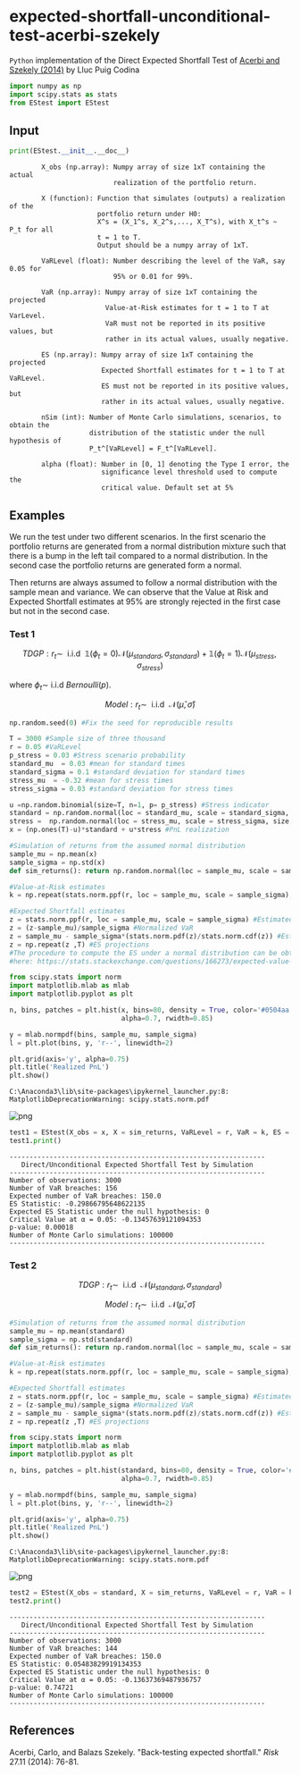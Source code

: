 
# expected-shortfall-unconditional-test-acerbi-szekely

`Python` implementation of the Direct Expected Shortfall Test of [Acerbi and Szekely (2014)](https://www.msci.com/documents/10199/22aa9922-f874-4060-b77a-0f0e267a489b) by Lluc Puig Codina


```python
import numpy as np
import scipy.stats as stats
from EStest import EStest
```

## Input


```python
print(EStest.__init__.__doc__)
```

            
            X_obs (np.array): Numpy array of size 1xT containing the actual 
                              realization of the portfolio return.
                              
            X (function): Function that simulates (outputs) a realization of the 
                          portfolio return under H0: 
                          X^s = (X_1^s, X_2^s,..., X_T^s), with X_t^s ~ P_t for all
                          t = 1 to T.
                          Output should be a numpy array of 1xT.
                          
            VaRLevel (float): Number describing the level of the VaR, say 0.05 for 
                              95% or 0.01 for 99%.
            
            VaR (np.array): Numpy array of size 1xT containing the projected 
                            Value-at-Risk estimates for t = 1 to T at VarLevel.
                            VaR must not be reported in its positive values, but
                            rather in its actual values, usually negative.
                            
            ES (np.array): Numpy array of size 1xT containing the projected
                           Expected Shortfall estimates for t = 1 to T at VaRLevel.
                           ES must not be reported in its positive values, but 
                           rather in its actual values, usually negative.
    
            nSim (int): Number of Monte Carlo simulations, scenarios, to obtain the
                        distribution of the statistic under the null hypothesis of 
                        P_t^[VaRLevel] = F_t^[VaRLevel].
                        
            alpha (float): Number in [0, 1] denoting the Type I error, the 
                           significance level threshold used to compute the 
                           critical value. Default set at 5% 
            
    

## Examples

We run the test under two different scenarios. In the first scenario the portfolio returns are generated from a normal distribution mixture such that there is a bump in the left tail compared to a normal distribution. In the second case the portfolio returns are generated form a normal.

Then returns are always assumed to follow a normal distribution with the sample mean and variance. We can observe that the Value at Risk and Expected Shortfall estimates at 95% are strongly rejected in the first case but not in the second case.

### Test 1

$$
TDGP: r_t \sim \ \ \text{i.i.d} \ \ \mathbb{1}(\phi_t = 0) \mathcal{N}(\mu_{standard}, \sigma_{standard}) + \mathbb{1}(\phi_t = 1) \mathcal{N}(\mu_{stress}, \sigma_{stress})
$$

where $\phi_t \sim$ i.i.d $Bernoulli(p)$.

$$
Model: r_t \sim \ \ \text{i.i.d} \ \ \mathcal{N}(\hat{\mu}, \hat{\sigma})
$$


```python
np.random.seed(0) #Fix the seed for reproducible results

T = 3000 #Sample size of three thousand
r = 0.05 #VaRLevel
p_stress = 0.03 #Stress scenario probability
standard_mu  = 0.03 #mean for standard times
standard_sigma = 0.1 #standard deviation for standard times
stress_mu  = -0.32 #mean for stress times
stress_sigma = 0.03 #standard deviation for stress times

u =np.random.binomial(size=T, n=1, p= p_stress) #Stress indicator
standard = np.random.normal(loc = standard_mu, scale = standard_sigma, size = T) #PnL under standard times
stress =  np.random.normal(loc = stress_mu, scale = stress_sigma, size = T) #PnL under stress times
x = (np.ones(T)-u)*standard + u*stress #PnL realization

#Simulation of returns from the assumed normal distribution
sample_mu = np.mean(x)
sample_sigma = np.std(x)
def sim_returns(): return np.random.normal(loc = sample_mu, scale = sample_sigma, size = T) 

#Value-at-Risk estimates
k = np.repeat(stats.norm.ppf(r, loc = sample_mu, scale = sample_sigma), T)

#Expected Shortfall estimates
z = stats.norm.ppf(r, loc = sample_mu, scale = sample_sigma) #Estimated VaR
z = (z-sample_mu)/sample_sigma #Normalized VaR
z = sample_mu - sample_sigma*(stats.norm.pdf(z)/stats.norm.cdf(z)) #Estimated ES
z = np.repeat(z ,T) #ES projections
#The procedure to compute the ES under a normal distribution can be obtained
#here: https://stats.stackexchange.com/questions/166273/expected-value-of-x-in-a-normal-distribution-given-that-it-is-below-a-certain-v
```


```python
from scipy.stats import norm
import matplotlib.mlab as mlab
import matplotlib.pyplot as plt

n, bins, patches = plt.hist(x, bins=80, density = True, color='#0504aa',
                            alpha=0.7, rwidth=0.85)

y = mlab.normpdf(bins, sample_mu, sample_sigma)
l = plt.plot(bins, y, 'r--', linewidth=2)

plt.grid(axis='y', alpha=0.75)
plt.title('Realized PnL')
plt.show()
```

    C:\Anaconda3\lib\site-packages\ipykernel_launcher.py:8: MatplotlibDeprecationWarning: scipy.stats.norm.pdf
      
    


![png](output_6_1.png)



```python
test1 = EStest(X_obs = x, X = sim_returns, VaRLevel = r, VaR = k, ES = z, nSim = 100000)
test1.print()
```

    ----------------------------------------------------------------
       Direct/Unconditional Expected Shortfall Test by Simulation   
    ----------------------------------------------------------------
    Number of observations: 3000
    Number of VaR breaches: 156
    Expected number of VaR breaches: 150.0
    ES Statistic: -0.29866795648622135
    Expected ES Statistic under the null hypothesis: 0
    Critical Value at α = 0.05: -0.13457639121094353
    p-value: 0.00018
    Number of Monte Carlo simulations: 100000
    ----------------------------------------------------------------
    

### Test 2

$$
TDGP: r_t \sim \ \ \text{i.i.d} \ \ \mathcal{N}(\mu_{standard}, \sigma_{standard})
$$

$$
Model: r_t \sim \ \ \text{i.i.d} \ \ \mathcal{N}(\hat{\mu}, \hat{\sigma})
$$


```python
#Simulation of returns from the assumed normal distribution
sample_mu = np.mean(standard)
sample_sigma = np.std(standard)
def sim_returns(): return np.random.normal(loc = sample_mu, scale = sample_sigma, size = T) 

#Value-at-Risk estimates
k = np.repeat(stats.norm.ppf(r, loc = sample_mu, scale = sample_sigma), T)

#Expected Shortfall estimates
z = stats.norm.ppf(r, loc = sample_mu, scale = sample_sigma) #Estimated VaR
z = (z-sample_mu)/sample_sigma #Normalized VaR
z = sample_mu - sample_sigma*(stats.norm.pdf(z)/stats.norm.cdf(z)) #Estimated ES
z = np.repeat(z ,T) #ES projections
```


```python
from scipy.stats import norm
import matplotlib.mlab as mlab
import matplotlib.pyplot as plt

n, bins, patches = plt.hist(standard, bins=80, density = True, color='#0504aa',
                            alpha=0.7, rwidth=0.85)

y = mlab.normpdf(bins, sample_mu, sample_sigma)
l = plt.plot(bins, y, 'r--', linewidth=2)

plt.grid(axis='y', alpha=0.75)
plt.title('Realized PnL')
plt.show()
```

    C:\Anaconda3\lib\site-packages\ipykernel_launcher.py:8: MatplotlibDeprecationWarning: scipy.stats.norm.pdf
      
    


![png](output_10_1.png)



```python
test2 = EStest(X_obs = standard, X = sim_returns, VaRLevel = r, VaR = k, ES = z, nSim = 100000)
test2.print()
```

    ----------------------------------------------------------------
       Direct/Unconditional Expected Shortfall Test by Simulation   
    ----------------------------------------------------------------
    Number of observations: 3000
    Number of VaR breaches: 144
    Expected number of VaR breaches: 150.0
    ES Statistic: 0.05483829919134353
    Expected ES Statistic under the null hypothesis: 0
    Critical Value at α = 0.05: -0.13637369487936757
    p-value: 0.74721
    Number of Monte Carlo simulations: 100000
    ----------------------------------------------------------------
    

## References

Acerbi, Carlo, and Balazs Szekely. "Back-testing expected shortfall." *Risk* 27.11 (2014): 76-81.
